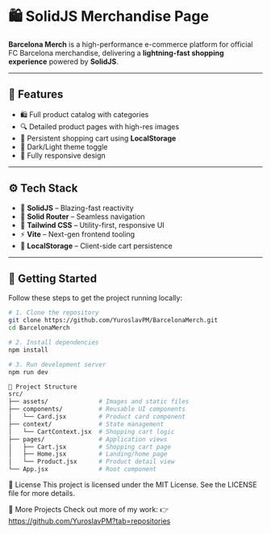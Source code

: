 # 🛍️ SolidJS Merchandise Page

**Barcelona Merch** is a high-performance e-commerce platform for official FC Barcelona merchandise, delivering a **lightning-fast shopping experience** powered by **SolidJS**.

---

## 🌟 Features

- 🛍️ Full product catalog with categories  
- 🔍 Detailed product pages with high-res images  
- 🛒 Persistent shopping cart using **LocalStorage**  
- 🌙 Dark/Light theme toggle  
- 📱 Fully responsive design  

---

## ⚙️ Tech Stack

- 🔷 **SolidJS** – Blazing-fast reactivity  
- 🔶 **Solid Router** – Seamless navigation  
- 🎨 **Tailwind CSS** – Utility-first, responsive UI  
- ⚡ **Vite** – Next-gen frontend tooling  
- 💾 **LocalStorage** – Client-side cart persistence  

---

## 🚀 Getting Started

Follow these steps to get the project running locally:

```bash
# 1. Clone the repository
git clone https://github.com/YuroslavPM/BarcelonaMerch.git
cd BarcelonaMerch

# 2. Install dependencies
npm install

# 3. Run development server
npm run dev
```
```bash
📂 Project Structure
src/
├── assets/              # Images and static files
├── components/          # Reusable UI components
│   └── Card.jsx         # Product card component
├── context/             # State management
│   └── CartContext.jsx  # Shopping cart logic
├── pages/               # Application views
│   ├── Cart.jsx         # Shopping cart page
│   ├── Home.jsx         # Landing/home page
│   └── Product.jsx      # Product detail view
└── App.jsx              # Root component
```

📜 License
This project is licensed under the MIT License.
See the LICENSE file for more details.

🔗 More Projects
Check out more of my work:
👉 https://github.com/YuroslavPM?tab=repositories
